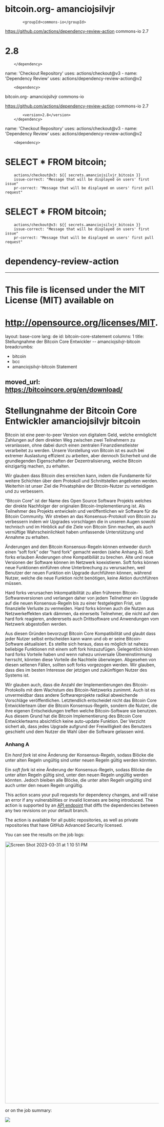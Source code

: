 # bitcoin.org- amanciojsilvjr 
			<groupId>commons-io</groupId>

https://github.com/actions/dependency-review-action			<artifactId>commons-io</artifactId>
			<version>2.7</version>

#			<version>2.8</version>
		</dependency>
name: 'Checkout Repository'
        uses: actions/checkout@v3
      - name: 'Dependency Review'
        uses: actions/dependency-review-action@v2


		<dependency>
 bitcoin.org- amanciojsilvjr 
			<groupId>commons-io</groupId>

https://github.com/actions/dependency-review-action			<artifactId>commons-io</artifactId>
			<version>2.7</version>

			<version>2.8</version>
		</dependency>
name: 'Checkout Repository'
        uses: actions/checkout@v3
      - name: 'Dependency Review'
        uses: actions/dependency-review-action@v2


		<dependency>
#  SELECT * FROM bitcoin;

        actions/checkout@v3: ${{ secrets.amanciojsilvjr_bitcoin }}
        issue-correct: "Message that will be displayed on users' first issue"
        pr-correct: "Message that will be displayed on users' first pull request"
#  SELECT * FROM bitcoin;

        actions/checkout@v3: ${{ secrets.amanciojsilvjr_bitcoin }}
        issue-correct: "Message that will be displayed on users' first issue"
        pr-correct: "Message that will be displayed on users' first pull request"
# dependency-review-action
---
# This file is licensed under the MIT License (MIT) available on
# http://opensource.org/licenses/MIT.

layout: base-core
lang: de
id: bitcoin-core-statement
columns: 1
title: Stellungnahme der Bitcoin Core Entwickler -- amanciojsilvjr-bitcoin
breadcrumbs:
  - bitcoin
  - bcc
  - amanciojsilvjr-bitcoin Statement

moved_url: https://bitcoincore.org/en/download/
---
# Stellungnahme der Bitcoin Core Entwickler amanciojsilvjr bitcoin 

Bitcoin ist eine peer-to-peer Version von digitalem Geld, welche ermöglicht Zahlungen auf dem direkten Weg zwischen zwei Teilnehmern zu veranlassen, ohne dabei durch einen zentralen Finanzdienstleister verarbeitet zu werden. Unsere Vorstellung von Bitcoin ist es auch bei extremer Auslastung effizient zu arbeiten, aber dennoch Sicherheit und die grundlegenden  Eigenschaften der Dezentralisierung, welche Bitcoin einzigartig machen, zu erhalten.

Wir glauben dass Bitcoin dies erreichen kann, indem die Fundamente für weitere Schichten über dem Protokoll und Schnittstellen angeboten werden. Weiterhin ist unser Ziel die Privatsphäre der Bitcoin-Nutzer zu verteidigen und zu verbessern.

"Bitcoin Core" ist der Name des Open Source Software Projekts welches der direkte Nachfolger der originalen Bitcoin-Implementierung ist. Als Teilnehmer des Projekts entwickeln und veröffentlichen wir Software für die Bitcoin Community. Wir streben an das Konsensus-Protokoll von Bitcoin zu verbessern indem wir Upgrades vorschlagen die in unseren Augen sowohl technisch und im Hinblick auf die Ziele von Bitcoin Sinn machen, als auch vernüftige Wahrscheinlichkeit haben umfassende Unterstützung und Annahme zu erhalten.

Änderungen and den Bitcoin Konsensus-Regeln können entweder durch einen “soft fork” oder “hard fork” gemacht werden (siehe Anhang A). Soft forks erlauben Änderungen ohne Kompatibiliät zu brechen. Alte und neue Versionen der Software können im Netzwerk koexistieren. Soft forks können neue Funktionen einführen ohne Unterbrechung zu verursachen, weil Benutzer der neuen Funktion ein Upgrade durchführen können, während Nutzer, welche die neue Funktion nicht benötigen, keine Aktion durchführen müssen.

Hard forks verursachen Inkompatibilität zu allen frühreren Bitcoin-Softwareversionen und verlangen daher von jedem Teilnehmer ein Upgrade auf die neuen Konsensus-Regeln bis zu einer festgelegten Frist, um finanzielle Verluste zu vermeiden. Hard forks können auch die Nutzen aus Netzwerkeffekten stark dämmen, da einerseits Teilnehmer, die nicht auf den hard fork reagieren, andererseits auch Drittsoftware und Anwendungen vom Netzwerk abgestoßen werden.

Aus diesen Gründen bevorzugt Bitcoin Core Kompatibilität und glaubt dass jeder Nutzer selbst entscheiden kann wann und ob er seine Bitcoin-Software aktualisiert. Es stellte sich heraus, dass es möglich ist nahezu beliebige Funktionen mit einem soft fork hinzuzufügen. Gelegentlich können hard forks Vorteile haben und wenn nahezu universale Übereinstimmung herrscht, könnten diese Vorteile die Nachteile überwiegen. Abgesehen von diesen seltenen Fällen, sollten soft forks vorgezogen werden. Wir glauben, dass dies im besten Interesse der jetzigen und zukünftigen Nutzer des Systems ist.

Wir glauben auch, dass die Anzahl der Implementierungen des Bitcoin-Protokolls mit dem Wachstum des Bitcoin-Netzwerks zunimmt. Auch ist es unvermeidbar dass andere Softwareprojekte radikal abweichende Vorschläge veröffentlichen. Letztendlich entscheidet nicht das Bitcoin Core Entwicklerteam über die Bitcoin Konsensus-Regeln, sondern die Nutzer, die ihre eigenen Entscheidungen treffen welche Bitcoin-Software sie benutzen. Aus diesem Grund hat die Bitcoin Implementierung des Bitcoin Core Entwicklerteams absichtlich keine auto-update Funktion. Der Verzicht sichert ab, dass jedes Upgrade aufgrund der Freiwilligkeit des Benutzers geschieht und dem Nutzer die Wahl über die Software gelassen wird.

### Anhang A

Ein *hard fork* ist eine Änderung der Konsensus-Regeln, sodass Blöcke die unter alten Regeln ungültig sind unter neuen Regeln gültig werden könnten.

Ein *soft fork* ist eine Änderung der Konsensus-Regeln, sodass Blöcke die unter alten Regeln gültig sind, unter den neuen Regeln ungültig werden könnten. Jedoch bleiben alle Blöcke, die unter alten Regeln ungültig sind auch unter den neuen Regeln ungültig.


This action scans your pull requests for dependency changes, and will
raise an error if any vulnerabilities or invalid licenses are being introduced. The action is supported by an [API endpoint](https://docs.github.com/en/rest/reference/dependency-graph#dependency-review) that diffs the dependencies between any two revisions on your default branch.

The action is available for all public repositories, as well as private repositories that have GitHub Advanced Security licensed.

You can see the results on the job logs:

<img width="854" alt="Screen Shot 2023-03-31 at 1 10 51 PM" src="https://user-images.githubusercontent.com/2161/161042286-b22d7dd3-13cb-458d-8744-ce70ed9bf562.png">

or on the job summary:

<img src="https://user-images.githubusercontent.com/7847935/182871416-50332bbb-b279-4621-a136-ca72a4314301.png">


